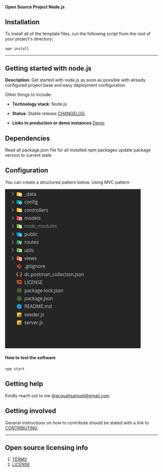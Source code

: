#### Open Source Project Node.js

## Installation

To install all of the template files, run the following script from the root of your project's directory:

``
npm install
``

---
## Getting started with node.js

**Description**:
Get started with node.js as soon as possible with already configured
project base and easy deployment configuration

Other things to include:

- **Technology stack**: Node.js

* **Status**: Stable release [CHANGELOG](CHANGELOG.md).

* **Links to production or demo instances**
  [Demo]()

## Dependencies

Read all package.json file for all installed npm packages
update package version to current state

## Configuration

You can create a structured pattern below. Using MVC pattern

<!-- <img src="public/images/pattern.png" width="350" height="400" title="hover text"> -->
![readme-pattern](public/images/pattern.png)

#### How to test the software
``
npm start
``


<!-- ## Known issues -->
<!-- Document any known significant shortcomings with the software. -->

## Getting help
Kindly reach out to me @acquahsamuel@gmail.com


## Getting involved
General instructions on _how_ to contribute should be stated with a link to [CONTRIBUTING](CONTRIBUTING.md).

---

## Open source licensing info

1. [TERMS](TERMS.md)
2. [LICENSE](LICENSE)

